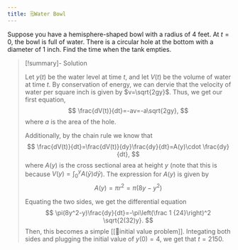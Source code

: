 ```yaml
---
title: 🗒️Water Bowl
---
```


Suppose you have a hemisphere-shaped bowl with a radius of $4$ feet. At $t=0$, the bowl is full of water. There is a circular hole at the bottom with a diameter of $1$ inch. Find the time when the tank empties. 

> [!summary]- Solution
> 
> Let $y(t)$ be the water level at time $t$, and let $V(t)$ be the volume of water at time $t$. By conservation of energy, we can dervie that the velocity of water per square inch is given by $v=\sqrt{2gy}$. Thus, we get our first equation, 
> $$
> \frac{dV(t)}{dt}=-av=-a\sqrt{2gy},
> $$
> where $a$ is the area of the hole. 
>
> Additionally, by the chain rule we know that 
> $$
> \frac{dV(t)}{dt}=\frac{dV(t)}{dy}\frac{dy}{dt}=A(y)\cdot \frac{dy}{dt},
> $$
> where $A(y)$ is the cross sectional area at height $y$ (note that this is because $V(y)=\int_0^y A(\bar{y})d\bar{y}$). The expression for $A(y)$ is given by 
> $$
> A(y)=\pi r^2=\pi(8y-y^2)
> $$
>
> Equating the two sides, we get the differential equation
> $$
> \pi(8y^2-y)\frac{dy}{dt}=-\pi\left(\frac 1 {24}\right)^2 \sqrt{2(32)y}.
> $$
> Then, this becomes a simple [[📘initial value problem]]. Integating both sides and plugging the initial value of $y(0)=4$, we get that $t=2150$. 
